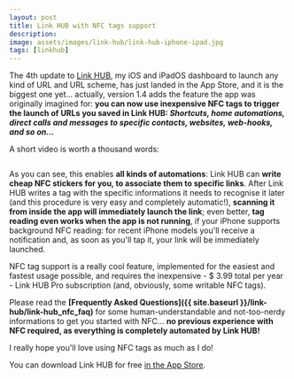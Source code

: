 ```yaml
---
layout: post
title: Link HUB with NFC tags support
description:
image: assets/images/link-hub/link-hub-iphone-ipad.jpg
tags: [linkhub]
---
```

The 4th update to [Link HUB](https://cdf1982.com/link-hub.html), my iOS and iPadOS dashboard to launch any kind of URL and URL scheme, has just landed in the App Store, and it is the biggest one yet... actually, version 1.4 adds the feature the app was originally imagined for: **you can now use inexpensive NFC tags to trigger the launch of URLs you saved in Link HUB: _Shortcuts, home automations, direct calls and messages to specific contacts, websites, web-hooks, and so on..._**

A short video is worth a thousand words:

<p align="center">
	<img src="{{ site.baseurl }}/assets/images/link-hub/link-hub-nfc-demo.mov" alt="" data-position="center center" />
</p>

As you can see, this enables **all kinds of automations**: Link HUB can **write cheap NFC stickers for you, to associate them to specific links**.
After Link HUB writes a tag with the specific informations it needs to recognise it later (and this procedure is very easy and completely automatic!), **scanning it from inside the app will immediately launch the link**; even better, **tag reading even works when the app is not running**, if your iPhone supports background NFC reading: for recent iPhone models you'll receive a notification and, as soon as you'll tap it, your link will be immediately launched.

NFC tag support is a really cool feature, implemented for the easiest and fastest usage possible, and requires the inexpensive - $ 3.99 total per year - Link HUB Pro subscription (and, obviously, some writable NFC tags).

Please read the **[Frequently Asked Questions]({{ site.baseurl }}/link-hub/link-hub_nfc_faq)** for some human-understandable and not-too-nerdy informations to get you started with NFC... **no previous experience with NFC required, as everything is completely automated by Link HUB!**

I really hope you'll love using NFC tags as much as I do!

You can download Link HUB for free [in the App Store](https://apps.apple.com/us/app/id1524351956).